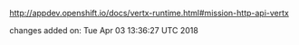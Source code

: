 http://appdev.openshift.io/docs/vertx-runtime.html#mission-http-api-vertx

 
 changes added on: Tue Apr 03 13:36:27 UTC 2018